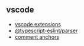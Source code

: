 ## vscode

- [vscode extensions](https://dev.to/jsmanifest/26-miraculous-vs-code-tools-for-javascript-developers-in-2019-50gg)
- [@typescript-eslint/parser](https://www.npmjs.com/package/@typescript-eslint/parser)
- [comment anchors](https://marketplace.visualstudio.com/items?itemName=ExodiusStudios.comment-anchors)
